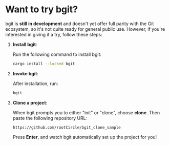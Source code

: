 # Want to try bgit?

bgit is **still in development** and doesn't yet offer full parity with the Git ecosystem, so it's not quite ready for general public use. However, if you're interested in giving it a try, follow these steps:

1. **Install bgit**:

   Run the following command to install bgit:

   ```bash
   cargo install --locked bgit
   ```

2. **Invoke bgit**:

   After installation, run:

   ```bash
   bgit
   ```

3. **Clone a project**:

   When bgit prompts you to either "init" or "clone", choose **clone**. Then paste the following repository URL:

   ```url
   https://github.com/rootCircle/bgit_clone_sample
   ```

   Press **Enter**, and watch bgit automatically set up the project for you!
